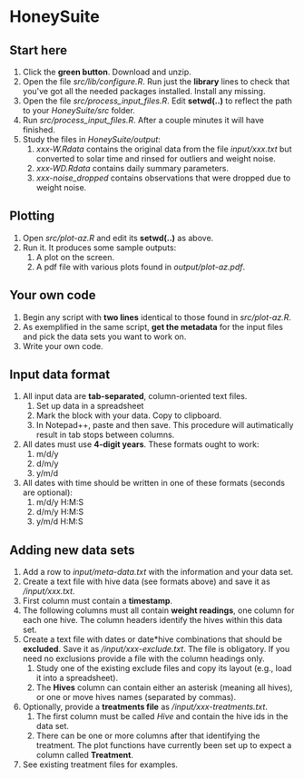 # HoneySuite
## Start here
1. Click the **green button**. Download and unzip.
2. Open the file *src/lib/configure.R*. Run just the **library** lines to check that you've got all the needed packages installed. Install any missing.
3. Open the file *src/process_input_files.R*. Edit **setwd(..)** to reflect the path to your *HoneySuite/src* folder.
4. Run *src/process_input_files.R*. After a couple minutes it will have finished.
5. Study the files in *HoneySuite/output*:
    1. *xxx-W.Rdata* contains the original data from the file *input/xxx.txt* but converted to solar time and rinsed for outliers and weight noise. 
    2. *xxx-WD.Rdata* contains daily summary parameters.
    3. *xxx-noise_dropped* contains observations that were dropped due to weight noise.

## Plotting
1. Open *src/plot-az.R* and edit its **setwd(..)** as above.
2. Run it. It produces some sample outputs:
    1. A plot on the screen.
    2. A pdf file with various plots found in *output/plot-az.pdf*.  

## Your own code
1. Begin any script with **two lines** identical to those found in *src/plot-az.R*.
2. As exemplified in the same script, **get the metadata** for the input files and pick the data sets you want to work on.
3. Write your own code.

## Input data format
1. All input data are **tab-separated**, column-oriented text files. 
    1. Set up data in a spreadsheet
    2. Mark the block with your data. Copy to clipboard.
    3. In Notepad++, paste and then save. This procedure will autimatically result in tab stops between columns.
2. All dates must use **4-digit years**. These formats ought to work:
    1. m/d/y
    2. d/m/y 
    3. y/m/d
3. All dates with time should be written in one of these formats (seconds are optional): 
    1. m/d/y H:M:S
    2. d/m/y H:M:S
    3. y/m/d H:M:S
## Adding new data sets
1. Add a row to *input/meta-data.txt* with the information and your data set.
2. Create a text file with hive data (see formats above) and save it as */input/xxx.txt*.
  1. First column must contain a **timestamp**.
  2. The following columns must all contain **weight readings**, one column for each one hive. The column headers identify the hives within this data set.
3. Create a text file with dates or date*hive combinations that should be **excluded**. Save it as */input/xxx-exclude.txt*. The file is obligatory. If you need no exclusions provide a file with the column headings only.
    1. Study one of the existing exclude files and copy its layout (e.g., load it into a spreadsheet).
    2. The **Hives** column can contain either an asterisk (meaning all hives), or one or move hives names (separated by commas).
4. Optionally, provide a **treatments file** as */input/xxx-treatments.txt*. 
    1. The first column must be called *Hive* and contain the hive ids in the data set.
    2. There can be one or more columns after that identifying the treatment. The plot functions have currently been set up to expect a column called **Treatment**.
  3. See existing treatment files for examples.
  
